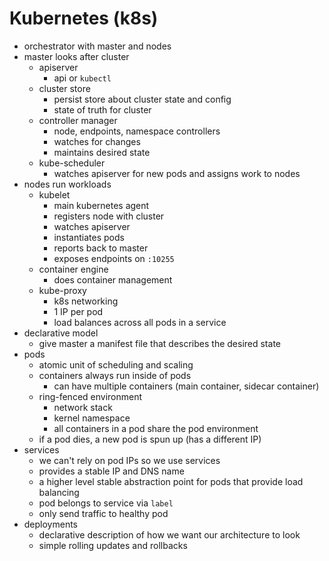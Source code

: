# Kubernetes (k8s)

- orchestrator with master and nodes
- master looks after cluster
  - apiserver
    - api or `kubectl`
  - cluster store
    - persist store about cluster state and config
    - state of truth for cluster
  - controller manager
    - node, endpoints, namespace controllers
    - watches for changes
    - maintains desired state
  - kube-scheduler
    - watches apiserver for new pods and assigns work to nodes
- nodes run workloads
  - kubelet
    - main kubernetes agent
    - registers node with cluster
    - watches apiserver
    - instantiates pods
    - reports back to master
    - exposes endpoints on `:10255`
  - container engine
    - does container management
  - kube-proxy
    - k8s networking
    - 1 IP per pod
    - load balances across all pods in a service
- declarative model
  - give master a manifest file that describes the desired state
- pods
  - atomic unit of scheduling and scaling
  - containers always run inside of pods
    - can have multiple containers (main container, sidecar container)
  - ring-fenced environment
    - network stack
    - kernel namespace
    - all containers in a pod share the pod environment
  - if a pod dies, a new pod is spun up (has a different IP)
- services
  - we can't rely on pod IPs so we use services
  - provides a stable IP and DNS name
  - a higher level stable abstraction point for pods that provide load balancing
  - pod belongs to service via `label`
  - only send traffic to healthy pod
- deployments
  - declarative description of how we want our architecture to look
  - simple rolling updates and rollbacks

